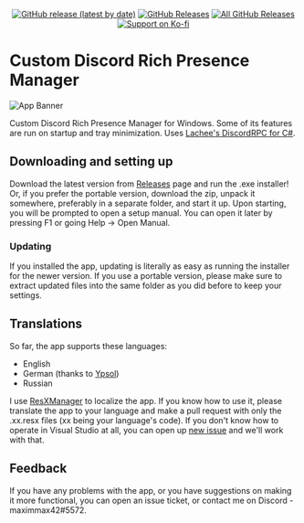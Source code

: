 <p align=center>
<a href="https://github.com/maximmax42/Discord-CustomRP/releases/latest"><img alt="GitHub release (latest by date)" src="https://img.shields.io/github/v/release/maximmax42/Discord-CustomRP?color=19e2e2&label=latest&logo=github"></a> <a href="https://github.com/maximmax42/Discord-CustomRP/releases/latest"><img alt="GitHub Releases" src="https://img.shields.io/github/downloads/maximmax42/Discord-CustomRP/latest/total?color=19e2e2&label=downloads&logo=github"></a> <a href="https://github.com/maximmax42/Discord-CustomRP/releases"><img alt="All GitHub Releases" src="https://img.shields.io/github/downloads/maximmax42/Discord-CustomRP/total?color=19e2e2&label=total%20downloads&logo=github"></a>
<br>
<a href="https://ko-fi.com/maximmax42"><img alt="Support on Ko-fi" src="https://img.shields.io/badge/support%20on-ko--fi-19e2e2?logo=ko-fi"></a>
</p>

# Custom Discord Rich Presence Manager
![App Banner](https://customrp.maximmax42.ru/assets/screenshot.png)

Custom Discord Rich Presence Manager for Windows. Some of its features are run on startup and tray minimization. Uses [Lachee's DiscordRPC for C#](https://github.com/Lachee/discord-rpc-csharp).

## Downloading and setting up
Download the latest version from [Releases](https://github.com/maximmax42/Discord-CustomRP/releases) page and run the .exe installer! Or, if you prefer the portable version, download the zip, unpack it somewhere, preferably in a separate folder, and start it up. Upon starting, you will be prompted to open a setup manual. You can open it later by pressing F1 or going Help -> Open Manual.
### Updating
If you installed the app, updating is literally as easy as running the installer for the newer version. If you use a portable version, please make sure to extract updated files into the same folder as you did before to keep your settings.

## Translations
So far, the app supports these languages:
* English
* German (thanks to [Ypsol](https://www.youtube.com/channel/UCxGqMDnXnEyVt4yugLeBpgA))
* Russian

I use [ResXManager](https://marketplace.visualstudio.com/items?itemName=TomEnglert.ResXManager) to localize the app. If you know how to use it, please translate the app to your language and make a pull request with only the .xx.resx files (xx being your language's code). If you don't know how to operate in Visual Studio at all, you can open up [new issue](https://github.com/maximmax42/Discord-CustomRP/issues/new) and we'll work with that.

## Feedback
If you have any problems with the app, or you have suggestions on making it more functional, you can open an issue ticket, or contact me on Discord - maximmax42#5572.
